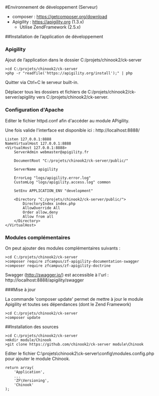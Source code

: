 #Environnement de développement (Serveur)

- composer : https://getcomposer.org/download
- Apigility : https://apigility.org  (1.3.x)
  - Utilise ZendFramework (2.5.x)

##Installation de l’application de développement 

### Apigility
Ajout de l’application dans le dossier C:/projets/chinook2/ck-server
```
>cd C:/projets/chinook2/ck-server
>php -r "readfile('https://apigility.org/install');" | php
```
Quitter via Ctrl+C le serveur built-in.

Déplacer tous les dossiers et fichiers de C:/projets/chinook2/ck-server/apigility vers C:/projets/chinook2/ck-server.

### Configuration d'Apache

Editer le fichier httpd.conf afin d'accéder au module APigility.

Une fois valide l'interface est disponible ici : http://localhost:8888/

````
Listen 127.0.0.1:8888
NameVirtualHost 127.0.0.1:8888
<VirtualHost 127.0.0.1:8888>
    ServerAdmin webmaster@apigility.fr
    
    DocumentRoot "C:/projets/chinook2/ck-server/public/"
    
    ServerName apigility
    
    ErrorLog "logs/apigility.error.log"
    CustomLog "logs/apigility.access.log" common
    
    SetEnv APPLICATION_ENV "development"
    
    <Directory "C:/projets/chinook2/ck-server/public/">
        DirectoryIndex index.php
        AllowOverride All
        Order allow,deny
        Allow from all
    </Directory>   
</VirtualHost>
````

### Modules complémentaires

On peut ajouter des modules complémentaires suivants :

````
>cd C:/projets/chinook2/ck-server
>composer require zfcampus/zf-apigility-documentation-swagger
>composer require zfcampus/zf-apigility-doctrine
````

Swagger (http://swagger.io/) est accessible à l'url : http://localhost:8888/apigility/swagger

###Mise à jour

La commande 'composer update' permet de mettre à jour le module Apigility et toutes ses dépendances (dont le Zend Framework)
````
>cd C:/projets/chinook2/ck-server
>composer update
````

##Installation des sources

````
>cd C:/projets/chinook2/ck-server
>mkdir module/Chinook
>git clone https://github.com/chinook2/ck-server module\Chinook
````

Editer le fichier C:\projets\chinook2\ck-server\config\modules.config.php pour ajouter le module Chinook.
````
return array(
    'Application',
    ...
    'ZF\Versioning',
    'Chinook'
);

````
